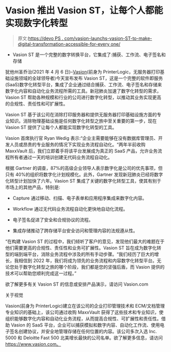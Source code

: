 # Vasion 推出 Vasion ST，让每个人都能实现数字化转型

> 原文:[https://devo PS . com/vasion-launchs-vasion-ST-to-make-digital-transformation-accessible-for-every one/](https://devops.com/vasion-launches-vasion-st-to-make-digital-transformation-attainable-for-everyone/)

*   Vasion ST 是一个完整的数字转换平台，它集成了:捕获、工作流、电子签名和存储

犹他州圣乔治(2021 年 4 月 6 日)–[Vasion](https://www.vasion.com/)(前身为 PrinterLogic，无服务器打印基础设施领域的全球领导者)今天宣布发布 Vasion ST，这是一个完整的软件即服务(SaaS)数字化转型平台，集成了企业通过结合捕获、工作流、电子签名和存储来数字化内容和自动化业务流程所需的工具。新冠肺炎加速了数字化转型的需求，Vasion ST 帮助各种规模和行业的公司进行数字化转型，以推动其业务实现更高的合规性、责任性和可扩展性。

Vasion ST 基于该公司在消除打印服务器和提供无服务器打印基础设施方面的专业知识。消除物理基础设施是任何数字化转型之旅中至关重要的第一步，现在 Vasion ST 提供了让每个人都能实现数字化转型的工具。

Vasion 首席执行官 Ryan Wedig 表示:“企业主需要能够在没有数据库管理员、开发人员或昂贵的专业服务的情况下实现业务流程自动化。“两年半前收购 MaxxVault 后，我们立即着手将该平台发展成为真正的 SaaS 产品，允许业务流程所有者通过一天的培训创建无代码业务流程自动化。

根据 Gartner 的调查，87%的高级企业领导人表示数字化是公司的优先事项，但只有 40%的组织将数字化计划规模化。此外，Gartner 发现新冠肺炎已经将数字化转型计划加快了六年。Vasion ST 集成了关键的数字化转型工具，使其有别于市场上的其他产品，特别是:

*   Capture 通过移动、扫描、电子表单和应用程序集成来数字化内容。

*   Workflow 通过无代码业务流程自动化更快地自动化流程。

*   电子签名促进了安全和合规协议的流程。

*   集成存储推动了跨存储平台安全访问和管理内容的法规遵从性。

“在构建 Vasion ST 的过程中，我们倾听了客户的意见，发现他们最大的难题在于他们需要更高的合规性、责任性和业务可扩展性。Vasion ST 旨在成为数字化转型的端到端平台，消除业务流程中涉及的所有手动步骤。“我们经历了巨大的增长，我相信到 2022 年，我们将成为领先的业务流程和内容数字化转型平台。无论您处于数字化转型之旅的哪个阶段，我们都是您的坚强后盾，而 Vasion 提供的技术可以帮助您顺利完成这一过程。”

欲了解更多有关 Vasion ST 的信息或安排产品演示，请访问 Vasion.com

关于视觉

Vasion(前身为 PrinterLogic)建立在该公司的企业打印管理技术和 ECM/文档管理专业知识的基础上，该公司通过收购 MaxxVault 获得了这些技术和专业知识，使组织能够数字化内容和自动化业务流程，从而提高合规性、可扩展性和责任性。借助 Vasion 的 SaaS 平台，企业可以捕获模拟和数字内容、自动化工作流、使用电子签名创建协议，并安全地管理存储在任何位置的内容。该公司多次入选 Inc. 5000 和 Deloitte Fast 500 北美增长最快的公司名单。欲了解更多信息，请访问 https://www.vasion.com。